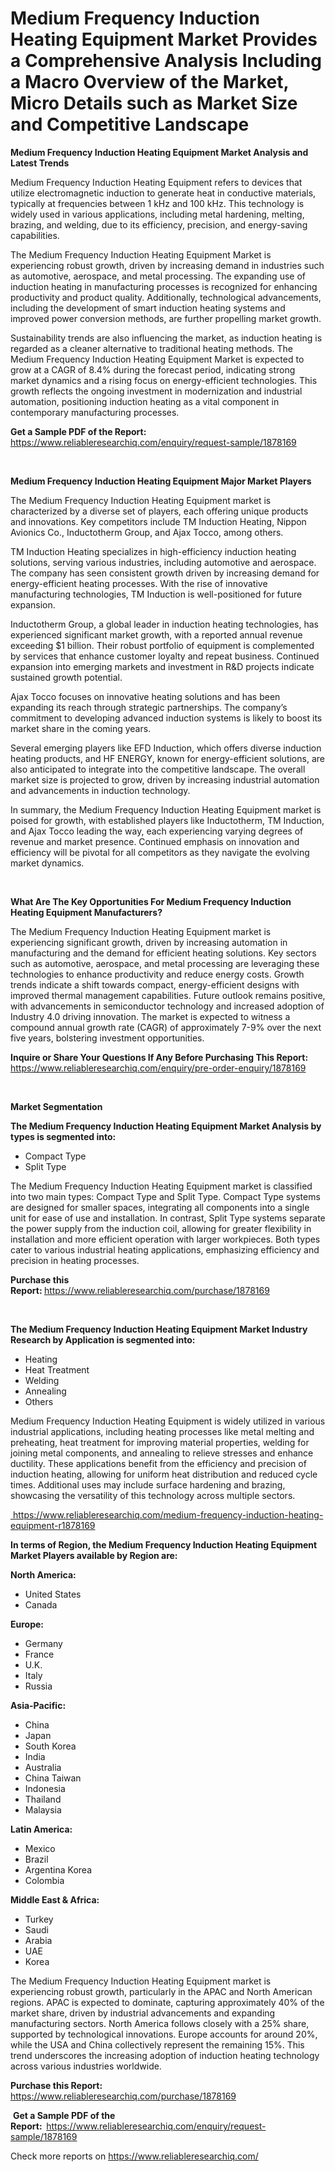 <p><h1>Medium Frequency Induction Heating Equipment Market Provides a Comprehensive Analysis Including a Macro Overview of the Market, Micro Details such as Market Size and Competitive Landscape</h1></p><p><strong>Medium Frequency Induction Heating Equipment Market Analysis and Latest Trends</strong></p>
<p><p>Medium Frequency Induction Heating Equipment refers to devices that utilize electromagnetic induction to generate heat in conductive materials, typically at frequencies between 1 kHz and 100 kHz. This technology is widely used in various applications, including metal hardening, melting, brazing, and welding, due to its efficiency, precision, and energy-saving capabilities. </p><p>The Medium Frequency Induction Heating Equipment Market is experiencing robust growth, driven by increasing demand in industries such as automotive, aerospace, and metal processing. The expanding use of induction heating in manufacturing processes is recognized for enhancing productivity and product quality. Additionally, technological advancements, including the development of smart induction heating systems and improved power conversion methods, are further propelling market growth.</p><p>Sustainability trends are also influencing the market, as induction heating is regarded as a cleaner alternative to traditional heating methods. The Medium Frequency Induction Heating Equipment Market is expected to grow at a CAGR of 8.4% during the forecast period, indicating strong market dynamics and a rising focus on energy-efficient technologies. This growth reflects the ongoing investment in modernization and industrial automation, positioning induction heating as a vital component in contemporary manufacturing processes.</p></p>
<p><strong>Get a Sample PDF of the Report:&nbsp;</strong> <a href="https://www.reliableresearchiq.com/enquiry/request-sample/1878169?utm_campaign=2580&utm_medium=2&utm_source=Github&utm_content=ia&utm_term=11042025&utm_id=medium-frequency-induction-heating-equipment">https://www.reliableresearchiq.com/enquiry/request-sample/1878169</a></p>
<p>&nbsp;</p>
<p><strong>Medium Frequency Induction Heating Equipment Major Market Players</strong></p>
<p><p>The Medium Frequency Induction Heating Equipment market is characterized by a diverse set of players, each offering unique products and innovations. Key competitors include TM Induction Heating, Nippon Avionics Co., Inductotherm Group, and Ajax Tocco, among others.</p><p>TM Induction Heating specializes in high-efficiency induction heating solutions, serving various industries, including automotive and aerospace. The company has seen consistent growth driven by increasing demand for energy-efficient heating processes. With the rise of innovative manufacturing technologies, TM Induction is well-positioned for future expansion.</p><p>Inductotherm Group, a global leader in induction heating technologies, has experienced significant market growth, with a reported annual revenue exceeding $1 billion. Their robust portfolio of equipment is complemented by services that enhance customer loyalty and repeat business. Continued expansion into emerging markets and investment in R&D projects indicate sustained growth potential.</p><p>Ajax Tocco focuses on innovative heating solutions and has been expanding its reach through strategic partnerships. The company’s commitment to developing advanced induction systems is likely to boost its market share in the coming years.</p><p>Several emerging players like EFD Induction, which offers diverse induction heating products, and HF ENERGY, known for energy-efficient solutions, are also anticipated to integrate into the competitive landscape. The overall market size is projected to grow, driven by increasing industrial automation and advancements in induction technology.</p><p>In summary, the Medium Frequency Induction Heating Equipment market is poised for growth, with established players like Inductotherm, TM Induction, and Ajax Tocco leading the way, each experiencing varying degrees of revenue and market presence. Continued emphasis on innovation and efficiency will be pivotal for all competitors as they navigate the evolving market dynamics.</p></p>
<p>&nbsp;</p>
<p><strong>What Are The Key Opportunities For Medium Frequency Induction Heating Equipment Manufacturers?</strong></p>
<p><p>The Medium Frequency Induction Heating Equipment market is experiencing significant growth, driven by increasing automation in manufacturing and the demand for efficient heating solutions. Key sectors such as automotive, aerospace, and metal processing are leveraging these technologies to enhance productivity and reduce energy costs. Growth trends indicate a shift towards compact, energy-efficient designs with improved thermal management capabilities. Future outlook remains positive, with advancements in semiconductor technology and increased adoption of Industry 4.0 driving innovation. The market is expected to witness a compound annual growth rate (CAGR) of approximately 7-9% over the next five years, bolstering investment opportunities.</p></p>
<p><strong>Inquire or Share Your Questions If Any Before Purchasing This Report:</strong> <a href="https://www.reliableresearchiq.com/enquiry/pre-order-enquiry/1878169?utm_campaign=2580&utm_medium=2&utm_source=Github&utm_content=ia&utm_term=11042025&utm_id=medium-frequency-induction-heating-equipment">https://www.reliableresearchiq.com/enquiry/pre-order-enquiry/1878169</a></p>
<p>&nbsp;</p>
<p><strong>Market Segmentation</strong></p>
<p><strong>The Medium Frequency Induction Heating Equipment Market Analysis by types is segmented into:</strong></p>
<p><ul><li>Compact Type</li><li>Split Type</li></ul></p>
<p><p>The Medium Frequency Induction Heating Equipment market is classified into two main types: Compact Type and Split Type. Compact Type systems are designed for smaller spaces, integrating all components into a single unit for ease of use and installation. In contrast, Split Type systems separate the power supply from the induction coil, allowing for greater flexibility in installation and more efficient operation with larger workpieces. Both types cater to various industrial heating applications, emphasizing efficiency and precision in heating processes.</p></p>
<p><strong>Purchase this Report:&nbsp;</strong><a href="https://www.reliableresearchiq.com/purchase/1878169?utm_campaign=2580&utm_medium=2&utm_source=Github&utm_content=ia&utm_term=11042025&utm_id=medium-frequency-induction-heating-equipment">https://www.reliableresearchiq.com/purchase/1878169</a></p>
<p>&nbsp;</p>
<p><strong>The Medium Frequency Induction Heating Equipment Market Industry Research by Application is segmented into:</strong></p>
<p><ul><li>Heating</li><li>Heat Treatment</li><li>Welding</li><li>Annealing</li><li>Others</li></ul></p>
<p><p>Medium Frequency Induction Heating Equipment is widely utilized in various industrial applications, including heating processes like metal melting and preheating, heat treatment for improving material properties, welding for joining metal components, and annealing to relieve stresses and enhance ductility. These applications benefit from the efficiency and precision of induction heating, allowing for uniform heat distribution and reduced cycle times. Additional uses may include surface hardening and brazing, showcasing the versatility of this technology across multiple sectors.</p></p>
<p><a href="https://www.reliableresearchiq.com/medium-frequency-induction-heating-equipment-r1878169?utm_campaign=2580&utm_medium=2&utm_source=Github&utm_content=ia&utm_term=11042025&utm_id=medium-frequency-induction-heating-equipment">&nbsp;https://www.reliableresearchiq.com/medium-frequency-induction-heating-equipment-r1878169</a></p>
<p><strong>In terms of Region, the Medium Frequency Induction Heating Equipment Market Players available by Region are:</strong></p>
<p>
    <p> <strong> North America: </strong>
        <ul>
            <li>United States</li>
            <li>Canada</li>
        </ul>
        </p> 
    <p> <strong> Europe: </strong>
        <ul>
            <li>Germany</li>
            <li>France</li>
            <li>U.K.</li>
            <li>Italy</li>
            <li>Russia</li>
        </ul>
        </p> 
    <p> <strong> Asia-Pacific: </strong>
        <ul>
            <li>China</li>
            <li>Japan</li>
            <li>South Korea</li>
            <li>India</li>
            <li>Australia</li>
            <li>China Taiwan</li>
            <li>Indonesia</li>
            <li>Thailand</li>
            <li>Malaysia</li>
        </ul>
        </p> 
    <p> <strong> Latin America: </strong>
        <ul>
            <li>Mexico</li>
            <li>Brazil</li>
            <li>Argentina Korea</li>
            <li>Colombia</li>
        </ul>
        </p> 
    <p> <strong> Middle East & Africa: </strong>
        <ul>
            <li>Turkey</li>
            <li>Saudi</li>
            <li>Arabia</li>
            <li>UAE</li>
            <li>Korea</li>
        </ul>
    </p>
    </p>
<p><p>The Medium Frequency Induction Heating Equipment market is experiencing robust growth, particularly in the APAC and North American regions. APAC is expected to dominate, capturing approximately 40% of the market share, driven by industrial advancements and expanding manufacturing sectors. North America follows closely with a 25% share, supported by technological innovations. Europe accounts for around 20%, while the USA and China collectively represent the remaining 15%. This trend underscores the increasing adoption of induction heating technology across various industries worldwide.</p></p>
<p><strong>Purchase this Report: </strong><a href="https://www.reliableresearchiq.com/purchase/1878169?utm_campaign=2580&utm_medium=2&utm_source=Github&utm_content=ia&utm_term=11042025&utm_id=medium-frequency-induction-heating-equipment">https://www.reliableresearchiq.com/purchase/1878169</a></p>
<p>&nbsp;<strong>Get a Sample PDF of the Report:&nbsp;&nbsp;</strong><a href="https://www.reliableresearchiq.com/enquiry/request-sample/1878169?utm_campaign=2580&utm_medium=2&utm_source=Github&utm_content=ia&utm_term=11042025&utm_id=medium-frequency-induction-heating-equipment">https://www.reliableresearchiq.com/enquiry/request-sample/1878169</a></p>
<p><strong></strong></p>
<p>Check more reports on <a href="https://www.reliableresearchiq.com/?utm_campaign=2580&utm_medium=2&utm_source=Github&utm_content=ia&utm_term=11042025&utm_id=medium-frequency-induction-heating-equipment">https://www.reliableresearchiq.com/</a></p>